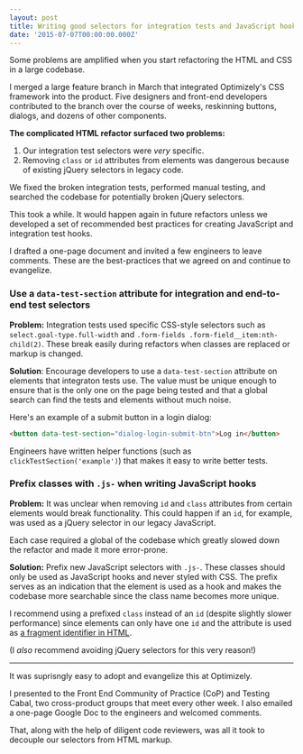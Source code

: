 ```yaml
---
layout: post
title: Writing good selectors for integration tests and JavaScript hooks
date: '2015-07-07T00:00:00.000Z'
---
```


Some problems are amplified when you start refactoring the HTML and CSS in a large codebase.

I merged a large feature branch in March that integrated Optimizely's CSS framework into the product. Five designers and front-end developers contributed to the branch over the course of weeks, reskinning buttons, dialogs, and dozens of other components.

**The complicated HTML refactor surfaced two problems:**

1. Our integration test selectors were _very_ specific.
2. Removing `class` or `id` attributes from elements was dangerous because of existing jQuery selectors in legacy code.

We fixed the broken integration tests, performed manual testing, and searched the codebase for potentially broken jQuery selectors.

This took a while. It would happen again in future refactors unless we developed a set of recommended best practices for creating JavaScript and integration test hooks.

I drafted a one-page document and invited a few engineers to leave comments. These are the best-practices that we agreed on and continue to evangelize.


### Use a `data-test-section` attribute for integration and end-to-end test selectors

**Problem:** Integration tests used specific CSS-style selectors such as `select.goal-type.full-width` and `.form-fields .form-field__item:nth-child(2)`. These break easily during refactors when classes are replaced or markup is changed.

**Solution**: Encourage developers to use a `data-test-section` attribute on elements that integraton tests use. The value must be unique enough to ensure that is the only one on the page being tested and that a global search can find the tests and elements without much noise.

Here's an example of a submit button in a login dialog:

```html
<button data-test-section="dialog-login-submit-btn">Log in</button>
```

Engineers have written helper functions (such as `clickTestSection('example')`) that makes it easy to write better tests.


### Prefix classes with `.js-` when writing JavaScript hooks

**Problem:** It was unclear when removing `id` and `class` attributes from certain elements would break functionality. This could happen if an `id`, for example, was used as a jQuery selector in our legacy JavaScript.

Each case required a global of the codebase which greatly slowed down the refactor and made it more error-prone.

**Solution:** Prefix new JavaScript selectors with `.js-`. These classes should only be used as JavaScript hooks and never styled with CSS. The prefix serves as an indication that the element is used as a hook and makes the codebase more searchable since the class name becomes more unique.

I recommend using a prefixed `class` instead of an `id` (despite slightly slower performance) since elements can only have one `id` and the attribute is used as [a fragment identifier in HTML](https://en.wikipedia.org/wiki/Fragment_identifier).

(I _also_ recommend avoiding jQuery selectors for this very reason!)

***

It was suprisngly easy to adopt and evangelize this at Optimizely.

I presented to the Front End Community of Practice (CoP) and Testing Cabal, two cross-product groups that meet every other week. I also emailed a one-page Google Doc to the engineers and welcomed comments.

That, along with the help of diligent code reviewers, was all it took to decouple our selectors from HTML markup.
